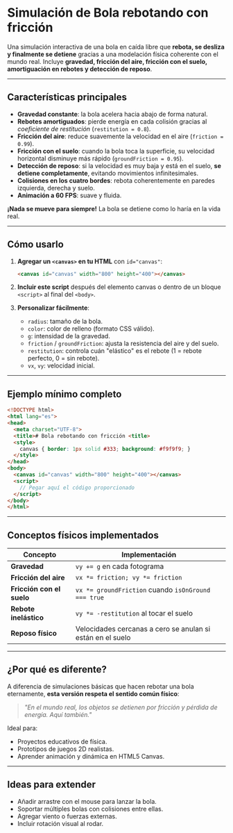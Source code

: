# Simulación de Bola rebotando con fricción

Una simulación interactiva de una bola en caída libre que **rebota, se desliza y finalmente se detiene** gracias a una modelación física coherente con el mundo real. Incluye **gravedad, fricción del aire, fricción con el suelo, amortiguación en rebotes y detección de reposo**.

---

## Características principales

- **Gravedad constante**: la bola acelera hacia abajo de forma natural.
- **Rebotes amortiguados**: pierde energía en cada colisión gracias al *coeficiente de restitución* (`restitution = 0.8`).
- **Fricción del aire**: reduce suavemente la velocidad en el aire (`friction = 0.99`).
- **Fricción con el suelo**: cuando la bola toca la superficie, su velocidad horizontal disminuye más rápido (`groundFriction = 0.95`).
- **Detección de reposo**: si la velocidad es muy baja y está en el suelo, **se detiene completamente**, evitando movimientos infinitesimales.
- **Colisiones en los cuatro bordes**: rebota coherentemente en paredes izquierda, derecha y suelo.
- **Animación a 60 FPS**: suave y fluida.

**¡Nada se mueve para siempre!** La bola se detiene como lo haría en la vida real.

---

## Cómo usarlo

1. **Agregar un `<canvas>` en tu HTML** con `id="canvas"`:
   
   ```html
   <canvas id="canvas" width="800" height="400"></canvas>
   ```
   
2. **Incluir este script** después del elemento canvas o dentro de un bloque `<script>` al final del `<body>`.

3. **Personalizar fácilmente**:
   - `radius`: tamaño de la bola.
   - `color`: color de relleno (formato CSS válido).
   - `g`: intensidad de la gravedad.
   - `friction` / `groundFriction`: ajusta la resistencia del aire y del suelo.
   - `restitution`: controla cuán "elástico" es el rebote (1 = rebote perfecto, 0 = sin rebote).
   - `vx`, `vy`: velocidad inicial.

---

## Ejemplo mínimo completo

```html
<!DOCTYPE html>
<html lang="es">
<head>
  <meta charset="UTF-8">
  <title># Bola rebotando con fricción <title>
  <style>
    canvas { border: 1px solid #333; background: #f9f9f9; }
  </style>
</head>
<body>
  <canvas id="canvas" width="800" height="400"></canvas>
  <script>
    // Pegar aquí el código proporcionado
  </script>
</body>
</html>
```

---

## Conceptos físicos implementados

| Concepto                  | Implementación                                             |
| ------------------------- | ---------------------------------------------------------- |
| **Gravedad**              | `vy += g` en cada fotograma                                |
| **Fricción del aire**     | `vx *= friction; vy *= friction`                           |
| **Fricción con el suelo** | `vx *= groundFriction` cuando `isOnGround === true`        |
| **Rebote inelástico**     | `vy *= -restitution` al tocar el suelo                     |
| **Reposo físico**         | Velocidades cercanas a cero se anulan si están en el suelo |

---

## ¿Por qué es diferente?

A diferencia de simulaciones básicas que hacen rebotar una bola eternamente, **esta versión respeta el sentido común físico**:
> *"En el mundo real, los objetos se detienen por fricción y pérdida de energía. Aquí también."*

Ideal para:
- Proyectos educativos de física.
- Prototipos de juegos 2D realistas.
- Aprender animación y dinámica en HTML5 Canvas.

---

## Ideas para extender

- Añadir arrastre con el mouse para lanzar la bola.
- Soportar múltiples bolas con colisiones entre ellas.
- Agregar viento o fuerzas externas.
- Incluir rotación visual al rodar.
